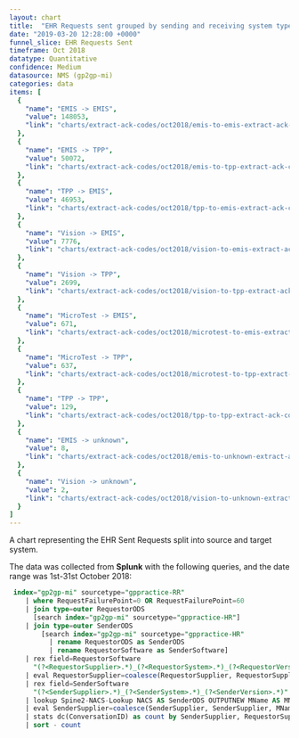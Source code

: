 ```yaml
---
layout: chart
title:  "EHR Requests sent grouped by sending and receiving system type"
date: "2019-03-20 12:28:00 +0000"
funnel_slice: EHR Requests Sent
timeframe: Oct 2018
datatype: Quantitative
confidence: Medium
datasource: NMS (gp2gp-mi)
categories: data
items: [
  {
    "name": "EMIS -> EMIS",
    "value": 148053,
    "link": "charts/extract-ack-codes/oct2018/emis-to-emis-extract-ack-codes" 
  },
  {
    "name": "EMIS -> TPP",
    "value": 50072,
    "link": "charts/extract-ack-codes/oct2018/emis-to-tpp-extract-ack-codes" 
  },
  {
    "name": "TPP -> EMIS",
    "value": 46953,
    "link": "charts/extract-ack-codes/oct2018/tpp-to-emis-extract-ack-codes" 
  },
  {
    "name": "Vision -> EMIS",
    "value": 7776,
    "link": "charts/extract-ack-codes/oct2018/vision-to-emis-extract-ack-codes" 
  },
  {
    "name": "Vision -> TPP",
    "value": 2699,
    "link": "charts/extract-ack-codes/oct2018/vision-to-tpp-extract-ack-codes" 
  },
  {
    "name": "MicroTest -> EMIS",
    "value": 671,
    "link": "charts/extract-ack-codes/oct2018/microtest-to-emis-extract-ack-codes" 
  },
  {
    "name": "MicroTest -> TPP",
    "value": 637,
    "link": "charts/extract-ack-codes/oct2018/microtest-to-tpp-extract-ack-codes" 
  },
  {
    "name": "TPP -> TPP",
    "value": 129,
    "link": "charts/extract-ack-codes/oct2018/tpp-to-tpp-extract-ack-codes" 
  },
  {
    "name": "EMIS -> unknown",
    "value": 8,
    "link": "charts/extract-ack-codes/oct2018/emis-to-unknown-extract-ack-codes" 
  },
  {
    "name": "Vision -> unknown",
    "value": 2,
    "link": "charts/extract-ack-codes/oct2018/vision-to-unknown-extract-ack-codes" 
  }
]
---
```

A chart representing the EHR Sent Requests split into source and target system.

The data was collected from **Splunk** with the following queries, and the date range was 1st-31st October 2018:

```sql
 index="gp2gp-mi" sourcetype="gppractice-RR"
    | where RequestFailurePoint=0 OR RequestFailurePoint=60 
    | join type=outer RequestorODS 
      [search index="gp2gp-mi" sourcetype="gppractice-HR"] 
    | join type=outer SenderODS 
        [search index="gp2gp-mi" sourcetype="gppractice-HR" 
          | rename RequestorODS as SenderODS 
          | rename RequestorSoftware as SenderSoftware]
    | rex field=RequestorSoftware 
      "(?<RequestorSupplier>.*)_(?<RequestorSystem>.*)_(?<RequestorVersion>.*)"
    | eval RequestorSupplier=coalesce(RequestorSupplier, RequestorSupplier, "unknown")
    | rex field=SenderSoftware 
      "(?<SenderSupplier>.*)_(?<SenderSystem>.*)_(?<SenderVersion>.*)"
    | lookup Spine2-NACS-Lookup NACS AS SenderODS OUTPUTNEW MName AS MName
    | eval SenderSupplier=coalesce(SenderSupplier, SenderSupplier, MName, MName, "unknown")
    | stats dc(ConversationID) as count by SenderSupplier, RequestorSupplier
    | sort - count
```
